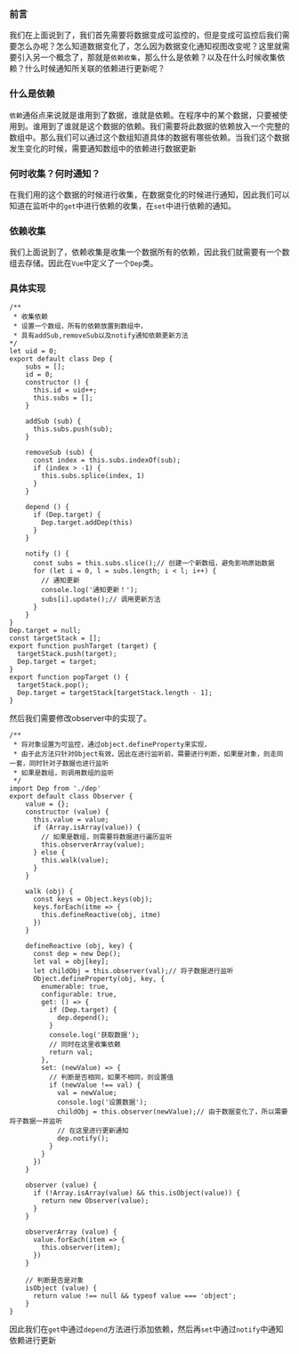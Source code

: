 ### 前言
我们在上面说到了，我们首先需要将数据变成可监控的，但是变成可监控后我们需要怎么办呢？怎么知道数据变化了，怎么因为数据变化通知视图改变呢？这里就需要引入另一个概念了，那就是`依赖收集`，那么什么是依赖？以及在什么时候收集依赖？什么时候通知所关联的依赖进行更新呢？
### 什么是依赖
`依赖`通俗点来说就是谁用到了数据，谁就是依赖。在程序中的某个数据，只要被使用到。谁用到了谁就是这个数据的依赖。我们需要将此数据的依赖放入一个完整的数组中。那么我们可以通过这个数组知道具体的数据有哪些依赖。当我们这个数据发生变化的时候，需要通知数组中的依赖进行数据更新
### 何时收集？何时通知？
在我们用的这个数据的时候进行收集，在数据变化的时候进行通知，因此我们可以知道在监听中的`get`中进行依赖的收集，在`set`中进行依赖的通知。
### 依赖收集
我们上面说到了，依赖收集是收集一个数据所有的依赖，因此我们就需要有一个数组去存储。因此在`Vue`中定义了一个`Dep`类。
### 具体实现
```
/**
 * 收集依赖
 * 设置一个数组，所有的依赖放置到数组中，
 * 具有addSub,removeSub以及notify通知依赖更新方法
*/
let uid = 0;
export default class Dep {
    subs = [];
    id = 0;
    constructor () {
      this.id = uid++;
      this.subs = [];
    }

    addSub (sub) {
      this.subs.push(sub);
    }

    removeSub (sub) {
      const index = this.subs.indexOf(sub);
      if (index > -1) {
        this.subs.splice(index, 1)
      }
    }

    depend () {
      if (Dep.target) {
        Dep.target.addDep(this)
      }
    }

    notify () {
      const subs = this.subs.slice();// 创建一个新数组，避免影响原始数据
      for (let i = 0, l = subs.length; i < l; i++) {
        // 通知更新
        console.log('通知更新！');
        subs[i].update();// 调用更新方法
      }
    }
}
Dep.target = null;
const targetStack = [];
export function pushTarget (target) {
  targetStack.push(target);
  Dep.target = target;
}
export function popTarget () {
  targetStack.pop();
  Dep.target = targetStack[targetStack.length - 1];
}
```
然后我们需要修改observer中的实现了。
```
/**
 * 将对象设置为可监控，通过object.defineProperty来实现，
 * 由于此方法只针对Object有效，因此在进行监听前，需要进行判断，如果是对象，则走同一套，同时针对子数据也进行监听
 * 如果是数组，则调用数组的监听
 */
import Dep from './dep'
export default class Observer {
    value = {};
    constructor (value) {
      this.value = value;
      if (Array.isArray(value)) {
        // 如果是数组，则需要将数据进行遍历监听
        this.observerArray(value);
      } else {
        this.walk(value);
      }
    }

    walk (obj) {
      const keys = Object.keys(obj);
      keys.forEach(itme => {
        this.defineReactive(obj, itme)
      })
    }

    defineReactive (obj, key) {
      const dep = new Dep();
      let val = obj[key];
      let childObj = this.observer(val);// 将子数据进行监听
      Object.defineProperty(obj, key, {
        enumerable: true,
        configurable: true,
        get: () => {
          if (Dep.target) {
            dep.depend();
          }
          console.log('获取数据');
          // 同时在这里收集依赖
          return val;
        },
        set: (newValue) => {
          // 判断是否相同，如果不相同，则设置值
          if (newValue !== val) {
            val = newValue;
            console.log('设置数据');
            childObj = this.observer(newValue);// 由于数据变化了，所以需要将子数据一并监听
            // 在这里进行更新通知
            dep.notify();
          }
        }
      })
    }

    observer (value) {
      if (!Array.isArray(value) && this.isObject(value)) {
        return new Observer(value);
      }
    }

    observerArray (value) {
      value.forEach(item => {
        this.observer(item);
      })
    }

    // 判断是否是对象
    isObject (value) {
      return value !== null && typeof value === 'object';
    }
}

```
因此我们在`get`中通过`depend`方法进行添加依赖，然后再`set`中通过`notify`中通知依赖进行更新